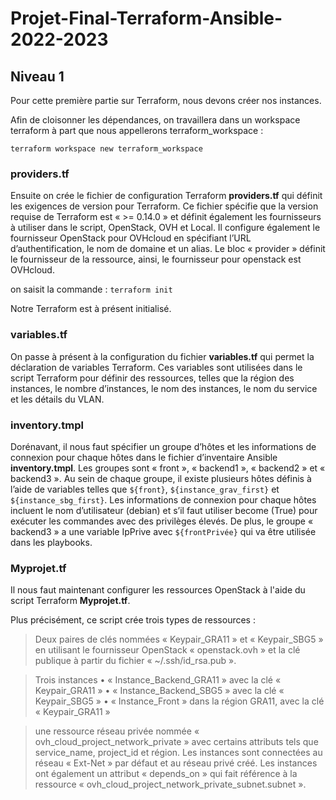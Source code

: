 # Projet-Final-Terraform-Ansible-2022-2023

## Niveau 1

Pour cette première partie sur Terraform, nous devons créer nos instances. 

Afin de cloisonner les dépendances, on travaillera dans un workspace terraform à part que nous appellerons terraform_workspace :

`terraform workspace new terraform_workspace`

### providers.tf

Ensuite on crée le fichier de configuration Terraform **providers.tf** qui définit les exigences de version pour Terraform. 
Ce fichier spécifie que la version requise de Terraform est « >= 0.14.0 » et définit également les fournisseurs à utiliser dans le script, OpenStack, OVH et Local. 
Il configure également le fournisseur OpenStack pour OVHcloud en spécifiant l’URL d’authentification, le nom de domaine et un alias.
Le bloc « provider » définit le fournisseur de la ressource, ainsi, le fournisseur pour openstack est OVHcloud.

on saisit la commande : `terraform init`

Notre Terraform est à présent initialisé.

### variables.tf

On passe à présent à la configuration du fichier **variables.tf** qui permet la déclaration de variables Terraform. 
Ces variables sont utilisées dans le script Terraform pour définir des ressources, telles que la région des instances, le nombre d’instances, le nom des instances, le nom du service et les détails du VLAN.


### inventory.tmpl

Dorénavant, il nous faut spécifier un groupe d’hôtes et les informations de connexion pour chaque hôtes dans le fichier d’inventaire Ansible **inventory.tmpl**.
Les groupes sont « front », « backend1 », « backend2 » et « backend3 ». Au sein de chaque groupe, il existe plusieurs hôtes définis à l’aide de variables telles que `${front}`, `${instance_grav_first}` et `${instance_sbg_first}`. Les informations de connexion pour chaque hôtes incluent le nom d’utilisateur (debian) et s’il faut utiliser become (True) pour exécuter les commandes avec des privilèges élevés. De plus, le groupe « backend3 » a une variable IpPrive avec `${frontPrivée}` qui va être utilisée dans les playbooks.

### Myprojet.tf

Il nous faut maintenant configurer les ressources OpenStack à l'aide du script Terraform **Myprojet.tf**. 

Plus précisément, ce script crée trois types de ressources :

> Deux paires de clés nommées « Keypair_GRA11 » et « Keypair_SBG5 » en utilisant le fournisseur OpenStack « openstack.ovh » et la clé publique à partir du fichier « ~/.ssh/id_rsa.pub ».

> Trois instances
•	« Instance_Backend_GRA11 » avec la clé « Keypair_GRA11 »
•	« Instance_Backend_SBG5 » avec la clé « Keypair_SBG5 »
•	« Instance_Front » dans la région GRA11, avec la clé « Keypair_GRA11 »

> une ressource réseau privée nommée « ovh_cloud_project_network_private » avec certains attributs tels que service_name, project_id et région.
Les instances sont connectées au réseau « Ext-Net » par défaut et au réseau privé créé. Les instances ont également un attribut « depends_on » qui fait référence à la ressource « ovh_cloud_project_network_private_subnet.subnet ».







